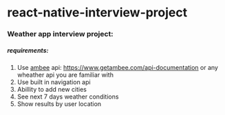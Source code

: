 # react-native-interview-project

### Weather app interview project:
##### requirements:
1. Use [ambee](https://www.getambee.com/api-documentation "ambee") api: https://www.getambee.com/api-documentation or any wheather api you are familiar with
2. Use built in navigation api
3. Abillity to add new cities
4. See next 7 days weather conditions
5. Show results by user location
